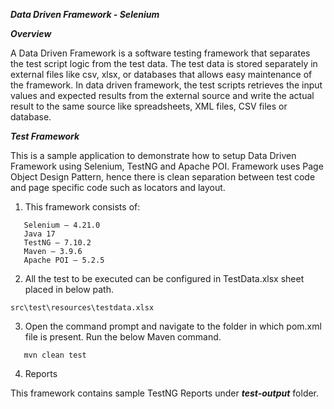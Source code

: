 **_Data Driven Framework - Selenium_**

**_Overview_**

A Data Driven Framework is a software testing framework that separates the test script logic from the test data. The test data is stored separately in external files like csv, xlsx, or databases that allows easy maintenance of the framework. In data driven framework, the test scripts retrieves the input values and expected results from the external source and write the actual result to the same source like spreadsheets, XML files, CSV files or database.

**_Test Framework_**

This is a sample application to demonstrate how to setup Data Driven Framework using Selenium, TestNG and Apache POI.
Framework uses Page Object Design Pattern, hence there is clean separation between test code and page specific code such as locators and layout.

1. This framework consists of:
````
   Selenium – 4.21.0
   Java 17
   TestNG – 7.10.2
   Maven – 3.9.6
   Apache POI – 5.2.5
````   
   
2. All the test to be executed can be configured in TestData.xlsx sheet placed in below path.
````
src\test\resources\testdata.xlsx
````

3. Open the command prompt and navigate to the folder in which pom.xml file is present. Run the below Maven command.
````
   mvn clean test
````   

4. Reports

This framework contains sample TestNG Reports under **_test-output_** folder.